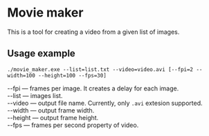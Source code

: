 # Movie maker
This is a tool for creating a video from a given list of images.

## Usage example
 `./movie_maker.exe --list=list.txt --video=video.avi [--fpi=2 --width=100 --height=100 --fps=30]`

 --fpi — frames per image. It creates a delay for each image.</br>
 --list — images list.</br>
 --video — output file name. Currently, only `.avi` extesion supported.</br>
 --width — output frame width.</br>
 --height — output frame height.</br>
 --fps — frames per second property of video.</br>
